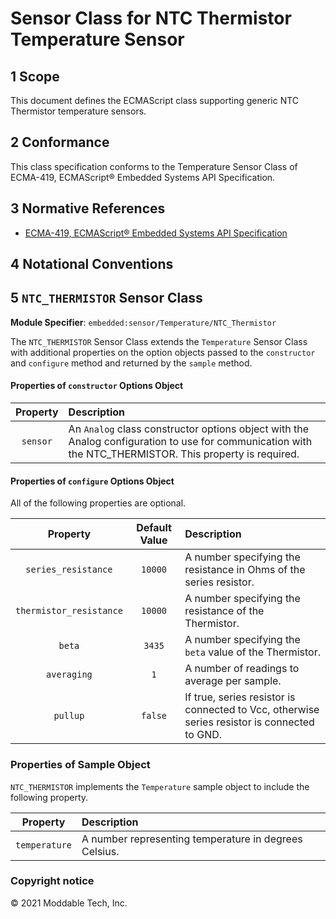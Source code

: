 # Sensor Class for NTC Thermistor Temperature Sensor

## 1 Scope

This document defines the ECMAScript class supporting generic NTC Thermistor temperature sensors.

## 2 Conformance

This class specification conforms to the Temperature Sensor Class of ECMA-419, ECMAScript® Embedded Systems API Specification.

## 3 Normative References

- [ECMA-419, ECMAScript® Embedded Systems API Specification](https://419.ecma-international.org)

## 4 Notational Conventions

## 5 `NTC_THERMISTOR` Sensor Class

**Module Specifier**: `embedded:sensor/Temperature/NTC_Thermistor`

The `NTC_THERMISTOR` Sensor Class extends the `Temperature` Sensor Class with additional properties on the option objects passed to the `constructor` and `configure` method and returned by the `sample` method. 

#### Properties of `constructor` Options Object

| Property | Description |
| :---: | :--- |
| `sensor` | An `Analog` class constructor options object with the Analog configuration to use for communication with the NTC_THERMISTOR. This property is required.

#### Properties of `configure` Options Object

All of the following properties are optional.

| Property | Default Value | Description |
| :---: | :---: | :--- |
| `series_resistance` | `10000` | A number specifying the resistance in Ohms of the series resistor.
| `thermistor_resistance` | `10000` | A number specifying the resistance of the Thermistor.
| `beta` | `3435` | A number specifying the `beta` value of the Thermistor.
| `averaging` | `1` | A number of readings to average per sample.
| `pullup` | `false` | If true, series resistor is connected to Vcc, otherwise series resistor is connected to GND.

### Properties of Sample Object
`NTC_THERMISTOR` implements the `Temperature` sample object to include the following property.

| Property | Description |
| :---: | :--- |
| `temperature` | A number representing temperature in degrees Celsius.

### Copyright notice

© 2021 Moddable Tech, Inc.

